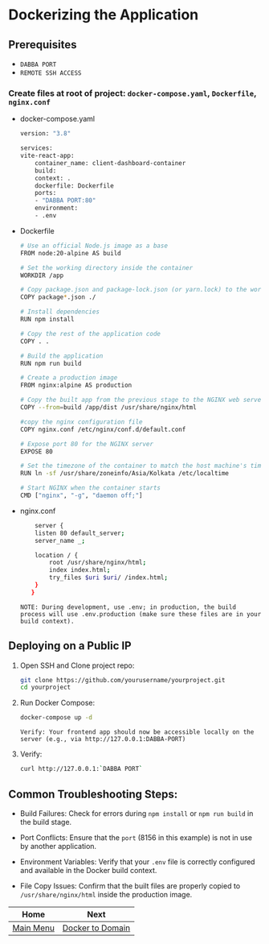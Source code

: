 # Dockerizing the Application 

## Prerequisites
 - `DABBA PORT`
 - `REMOTE SSH ACCESS`

### Create files at root of project: `docker-compose.yaml`, `Dockerfile`, `nginx.conf` 

- docker-compose.yaml
    ```bash
    version: "3.8"

    services:
    vite-react-app:
        container_name: client-dashboard-container
        build:
        context: .
        dockerfile: Dockerfile
        ports:
        - "DABBA PORT:80"
        environment:
        - .env
    ```
    
- Dockerfile
    ```bash
    # Use an official Node.js image as a base
    FROM node:20-alpine AS build

    # Set the working directory inside the container
    WORKDIR /app

    # Copy package.json and package-lock.json (or yarn.lock) to the working directory
    COPY package*.json ./

    # Install dependencies
    RUN npm install

    # Copy the rest of the application code
    COPY . .

    # Build the application
    RUN npm run build

    # Create a production image
    FROM nginx:alpine AS production

    # Copy the built app from the previous stage to the NGINX web server directory
    COPY --from=build /app/dist /usr/share/nginx/html

    #copy the nginx configuration file
    COPY nginx.conf /etc/nginx/conf.d/default.conf

    # Expose port 80 for the NGINX server
    EXPOSE 80

    # Set the timezone of the container to match the host machine's timezone
    RUN ln -sf /usr/share/zoneinfo/Asia/Kolkata /etc/localtime

    # Start NGINX when the container starts
    CMD ["nginx", "-g", "daemon off;"]
    ```

- nginx.conf
    ```bash
        server {
        listen 80 default_server;
        server_name _;

        location / {
            root /usr/share/nginx/html;
            index index.html;
            try_files $uri $uri/ /index.html;
        }
       }
    ```

    `NOTE: During development, use .env; in production, the build process will use .env.production (make sure these files are in your build context).`


## Deploying on a Public IP

1. Open SSH and Clone project repo:
    ```bash
    git clone https://github.com/yourusername/yourproject.git
    cd yourproject
    ```
2. Run Docker Compose: 
    ```bash
    docker-compose up -d
    ```
    `Verify: Your frontend app should now be accessible locally on the server (e.g., via http://127.0.0.1:DABBA-PORT)`

3. Verify:
    ```bash
    curl http://127.0.0.1:`DABBA PORT`
    ```

## Common Troubleshooting Steps:
 - Build Failures: Check for errors during `npm install` or `npm run build` in the build stage.

 - Port Conflicts: Ensure that the `port` (8156 in this example) is not in use by another application.

 - Environment Variables: Verify that your `.env` file is correctly configured and available in the Docker build context.

 - File Copy Issues: Confirm that the built files are properly copied to `/usr/share/nginx/html` inside the production image.



| Home | Next |
|:-----:|----------|
| [Main Menu](README.md) | [Docker to Domain](Docker-To-Domain-SSL.md) |

